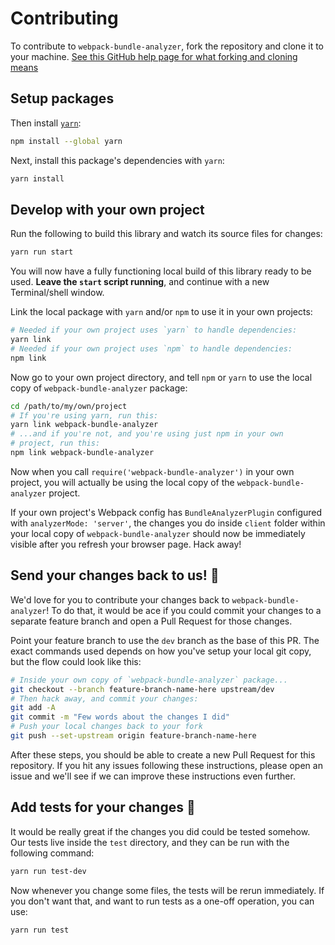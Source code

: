 # Contributing

To contribute to `webpack-bundle-analyzer`, fork the repository and clone it to your machine. [See this GitHub help page for what forking and cloning means](https://help.github.com/articles/fork-a-repo/)

## Setup packages

Then install [`yarn`](https://yarnpkg.com/):

```sh
npm install --global yarn
```

Next, install this package's dependencies with `yarn`:

```sh
yarn install
```

## Develop with your own project

Run the following to build this library and watch its source files for changes:

```sh
yarn run start
```

You will now have a fully functioning local build of this library ready to be used. **Leave the `start` script running**, and continue with a new Terminal/shell window.

Link the local package with `yarn` and/or `npm` to use it in your own projects:

```sh
# Needed if your own project uses `yarn` to handle dependencies:
yarn link
# Needed if your own project uses `npm` to handle dependencies:
npm link
```

Now go to your own project directory, and tell `npm` or `yarn` to use the local copy of `webpack-bundle-analyzer` package:

```sh
cd /path/to/my/own/project
# If you're using yarn, run this:
yarn link webpack-bundle-analyzer
# ...and if you're not, and you're using just npm in your own
# project, run this:
npm link webpack-bundle-analyzer
```

Now when you call `require('webpack-bundle-analyzer')` in your own project, you will actually be using the local copy of the `webpack-bundle-analyzer` project.

If your own project's Webpack config has `BundleAnalyzerPlugin` configured with `analyzerMode: 'server'`, the changes you do inside `client` folder within your local copy of `webpack-bundle-analyzer` should now be immediately visible after you refresh your browser page. Hack away!

## Send your changes back to us! :revolving_hearts:

We'd love for you to contribute your changes back to `webpack-bundle-analyzer`! To do that, it would be ace if you could commit your changes to a separate feature branch and open a Pull Request for those changes.

Point your feature branch to use the `dev` branch as the base of this PR. The exact commands used depends on how you've setup your local git copy, but the flow could look like this:

```sh
# Inside your own copy of `webpack-bundle-analyzer` package...
git checkout --branch feature-branch-name-here upstream/dev
# Then hack away, and commit your changes:
git add -A
git commit -m "Few words about the changes I did"
# Push your local changes back to your fork
git push --set-upstream origin feature-branch-name-here
```

After these steps, you should be able to create a new Pull Request for this repository. If you hit any issues following these instructions, please open an issue and we'll see if we can improve these instructions even further.

## Add tests for your changes :tada:

It would be really great if the changes you did could be tested somehow. Our tests live inside the `test` directory, and they can be run with the following command:

```sh
yarn run test-dev
```

Now whenever you change some files, the tests will be rerun immediately. If you don't want that, and want to run tests as a one-off operation, you can use:

```sh
yarn run test
```
